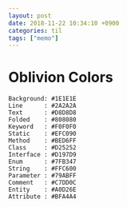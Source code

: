 ```yaml
---
layout: post
date: 2018-11-22 10:34:10 +0900
categories: til
tags: ["memo"]
---
```


# Oblivion Colors

    Background: #1E1E1E
    Line      : #2A2A2A
    Text      : #D8D8D8
    Folded    : #808080
    Keyword   : #F0F0F0
    Static    : #EFC090
    Method    : #BED6FF
    Class     : #D25252
    Interface : #D197D9
    Enum      : #7FB347
    String    : #FFC600
    Parameter : #79ABFF
    Comment   : #C7DD0C
    Entity    : #A0D26E
    Attribute : #BFA4A4
